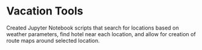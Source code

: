 # Vacation Tools
Created Jupyter Notebook scripts that search for locations based on weather parameters, find hotel near each location, and allow for creation of route maps around selected location.
